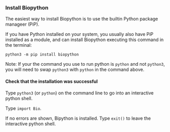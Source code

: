 ### Install Biopython

The easiest way to install Biopython is to use the builtin Python package manageer (PiP).

If you have Python installed on your system, you usually also have PiP installed as a module, and can install Biopython executing this command in the terminal:

```
python3 -m pip install biopython
```

Note: If your the command you use to run python is `python` and not `python3`, you will need to swap `python3` with `python` in the command above.


#### Check that the installation was successful
Type `python3` (or `python`) on the command line to go into an interactive python shell.

Type `import Bio`.

If no errors are shown, Bipython is installed. Type `exit()` to leave the interactive python shell.

